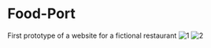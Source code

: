 # Food-Port
First prototype of a website for a fictional restaurant
![1](https://user-images.githubusercontent.com/79531793/148595854-e5ebf6bd-e6d2-4845-a103-fb489a6c05f1.PNG)
![2](https://user-images.githubusercontent.com/79531793/148595864-2a51b62b-3ee3-4f7d-8aa7-cd3294a2e68c.PNG)
